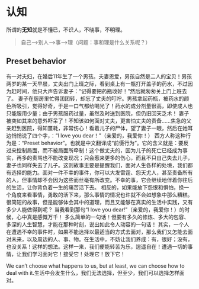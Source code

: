 # 认知

所谓的**无知**就是不懂已，不识人，不晓事，不明理。

> 自己-->别人-->事-->理（问题：事和理是什么关系呢？）

## Preset behavior

有一对夫妇，在婚后11年生了一个男孩。夫妻恩爱，男孩自然是二人的宝贝！男孩两岁的某一天早晨，丈夫出门上班之际，看到桌上有一瓶打开盖子的药水，不过因为赶时间，他只大声告诉妻子：“记得要把药瓶收好！”然后就匆匆关上门上班去了。 妻子在厨房里忙得团团转，却忘了丈夫的叮咛。男孩拿起药瓶，被药水的颜色所吸引，觉得好奇，于是一口气都给喝光了！药水的成分剂量很高，即使成人也只能服用少量；由于男孩服药过量，虽然及时送到医院，但仍旧回天乏术！ 妻子被突如其来的意外吓呆了！不知该如何面对丈夫，更害怕丈夫的责备......焦急的父亲赶到医院，得知噩耗，非常伤心！看着儿子的尸体，望了妻子一眼，然后在她耳边悄悄说了四个字，：“I love you dear！”（亲爱的，我爱你！） 西方人称这种行为是：“Preset behavior”。也就是中文翻译成“前慑行为”。它的含义就是：要反过来控制局面，而不被局面所牵制！这个做丈夫的，因为儿子的死亡已经成为事实，再多的责骂也不能改变现况；只会惹来更多的伤心，而且不只自己失去儿子，妻子也同样失去了儿子。这则故事主要是提醒我们，面对人生各样的处境，我们都有选择的能力。面对一件不幸的事件，你可以大发雷霆、怨天尤人，甚至责备所有的人，但事情却不会因为这些而丝毫有所改变。不幸的事，它会继续地伴着你往后的生活，让你背负着一生的痛苦活下去。 相反的，如果能放下怨恨和惧怕，换一个角度来看事情，勇敢的活下来，那么事情的情况也许就不会如想象中那么糟糕。很简短的故事，但是能够体会其中的道理，而且又能够在真实的生活中实践，又有多少人能做得到呢？ 当我看到那句“I love you dear!”（亲爱的，我爱你！）的时候，心中真是感慨万千！ 多么简单的一句话！但要有多久的修炼、多大的包容、多深的人生智慧，才能在那种时刻，说出如此令人动容的一句话！ 其实，一个人在遭遇不幸的事件时，如果不能选择以最适当的方式去面对，那么我们又怎能去面对未来，以及周边的人、事、物。在生活中，不妨让我们养成：有，很好；没有，也没关系！这样的想法。这样一来，我们便能转苦为乐，逍遥自在！遭遇一切的事情，让我们学习面对它！接受它！处理它！放下它！

We can’t choose what happens to us, but at least, we can choose how to deal with it.生活中会发生什么，我们无法选择，但至少，我们可以选择怎样面对。
